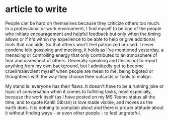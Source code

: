 # article to write
People can be hard on themselves because they criticize others too much. In a professional or work environment, I find myself to be one of the people who initiate encouragement and helpful feedback but only when the timing allows or if it's within my experience to be able to help or give additional tools that can aide. So that others won't feel patronized or used. I never condone idle gossiping and mocking, it holds as I've mentioned yesterday, a menacing or controlling energy that only contributes to an atmosphere of fear and disrespect of others. Generally speaking and this is not to report anything from my own background, but I admittedly get to become cruel/malevolent myself when people are mean to me, being bigoted or thoughtless with the way they choose their outcasts or fools to malign.
 
My stand is: everyone has their flaws. It doesn't have to be a running joke or topic of conversation when it comes to fulfilling tasks, most especially, because the work itself (as I have posted on my MS Teams status all the time, and to quote Kahlil Gibran) is love made visible, and moves as the earth does. It is nothing to complain about and there is proper attitude about it without finding ways - or even other people - to feel ungrateful.
